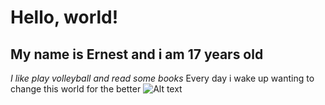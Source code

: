 # Hello, world!
## My name is Ernest and i am 17 years old
_I like play volleyball and read some books_
Every day i wake up wanting to change this world for the better
![Alt text](image.png)
